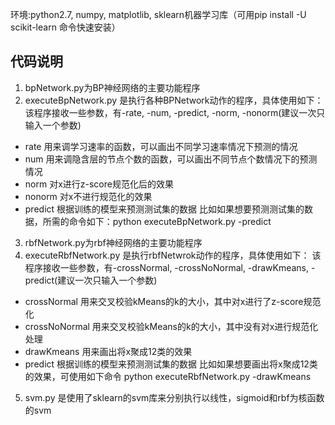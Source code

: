 环境:python2.7, numpy, matplotlib, sklearn机器学习库（可用pip install -U scikit-learn 命令快速安装）

## 代码说明
1. bpNetwork.py为BP神经网络的主要功能程序
2. executeBpNetwork.py 是执行各种BPNetwork动作的程序，具体使用如下：
  该程序接收一些参数，有-rate, -num, -predict, -norm, -nonorm(建议一次只输入一个参数)
  - rate 用来调学习速率的函数，可以画出不同学习速率情况下预测的情况
  - num 用来调隐含层的节点个数的函数，可以画出不同节点个数情况下的预测情况
  - norm 对x进行z-score规范化后的效果
  - nonorm 对x不进行规范化的效果
  - predict 根据训练的模型来预测测试集的数据
  比如如果想要预测测试集的数据，所需的命令如下：python executeBpNetwork.py -predict

3. rbfNetwork.py为rbf神经网络的主要功能程序
4. executeRbfNetwork.py 是执行rbfNetwrok动作的程序，具体使用如下：
  该程序接收一些参数，有-crossNormal, -crossNoNormal, -drawKmeans, -predict(建议一次只输入一个参数)
  - crossNormal 用来交叉校验kMeans的k的大小，其中对x进行了z-score规范化
  - crossNoNormal 用来交叉校验kMeans的k的大小，其中没有对x进行规范化处理
  - drawKmeans 用来画出将x聚成12类的效果
  - predict 根据训练的模型来预测测试集的数据
  比如如果想要画出将x聚成12类的效果，可使用如下命令 python executeRbfNetwork.py -drawKmeans
  
5. svm.py 是使用了sklearn的svm库来分别执行以线性，sigmoid和rbf为核函数的svm
